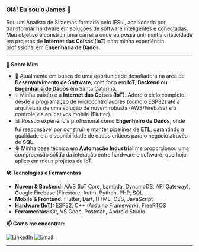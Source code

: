 ### Olá! Eu sou o James 👋

Sou um Analista de Sistemas formado pelo IFSul, apaixonado por transformar hardware em soluções de software inteligentes e conectadas. Meu objetivo é construir uma carreira onde eu possa unir minha criatividade em projetos de **Internet das Coisas (IoT)** com minha experiência profissional em **Engenharia de Dados**.

---

**🔭 Sobre Mim**

* 🚀 Atualmente em busca de uma oportunidade desafiadora na área de **Desenvolvimento de Software**, com foco em **IoT, Backend ou Engenharia de Dados** em Santa Catarina.
* 💡 Minha paixão é a **Internet das Coisas (IoT)**. Adoro o ciclo completo: desde a programação de microcontroladores (como o ESP32) até a arquitetura de uma solução de nuvem robusta (AWS/Firebase) e o controle via aplicativos mobile (Flutter).
* 📊 Possuo experiência profissional como **Engenheiro de Dados**, onde fui responsável por construir e manter pipelines de **ETL**, garantindo a qualidade e a disponibilidade de dados críticos para o negócio através de **SQL**.
* ⚙️ Minha base técnica em **Automação Industrial** me proporcionou uma compreensão sólida da interação entre hardware e software, que hoje aplico em meus projetos de IoT.

**🛠️ Tecnologias e Ferramentas**

* **Nuvem & Backend:** AWS (IoT Core, Lambda, DynamoDB, API Gateway), Google Firebase (Firestore, Auth), Python, PHP, SQL
* **Mobile & Frontend:** Flutter, Dart, HTML, CSS, JavaScript
* **Hardware (IoT):** ESP32, C++ (Arduino Framework), FreeRTOS
* **Ferramentas:** Git, VS Code, Postman, Android Studio

**📫 Como me encontrar:**

[![LinkedIn](https://img.shields.io/badge/LinkedIn-0077B5?style=for-the-badge&logo=linkedin&logoColor=white)](https://linkedin.com/in/james-ehlert-reinard)
[![Email](https://img.shields.io/badge/Email-D14836?style=for-the-badge&logo=gmail&logoColor=white)](mailto:james.rafael.ehlert@gmail.com)

---
